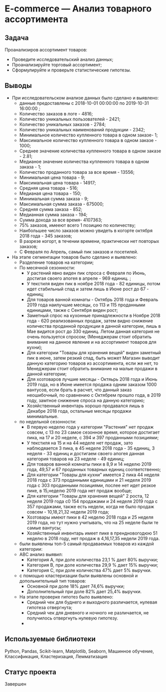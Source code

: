 #  E-commerce — Анализ товарного ассортимента


## Задача

Проанализиров ассортимент товаров:
- Проведите исследовательский анализ данных;
- Проанализируйте торговый ассортимент;
- Сформулируйте и проверьте статистические гипотезы.

## Выводы
* При исследовательском анализе данных было сделано и выявлено:
    * данные предоставлены с 2018-10-01 00:00:00 по 2019-10-31 16:00:00 ;
    * Количество заказов в логе -  4816;
    * Количество уникальных пользователей - 2421;
    * Количество уникальных заказов - 2784;
    * Количество уникальных наименований продукции -  2342;
    * Минимальное количество купленного товара в одном заказе- 1;
    * Максимальное количество купленного товара в одном заказе - 1000;
    * Среднее значение количества купленного товара в одном заказе - 2.81;
    * Медианое значение количества купленного товара в одном заказа - 1;
    * Количество проданного товара за все время - 13556;
    * Минимальная цена товара -  9;
    * Максимальная цена товара -  14917;
    * Средняя цена товара - 516;
    * Медианая цена товара - 150;
    * Минимальная сумма заказа - 9;
    * Максимальная сумма заказа - 675000;
    * Средняя сумма заказа - 852;
    * Медианная сумма заказа - 194;
    * Сумма дохода за все время- 4107363;
    * 75% заказов, имееют всего 1 позицию по количеству;
    * Наибольшее число заказов можно увидеть в когорте октября 2018 года - 345 заказов;
    * В разрезе когорт, в течении времени, практически нет повторых заказов;
    * С Февраля по Апрель, самый пик заказов и посетилей.
* На этапе сегментации товаров было сделано и выявлено:
    * Разделение товаров на категории;
    * По месячной сезонности:
        * У растений явно виден пик спроса с Февраля по Июнь, достигая своего апогея в апреле - 969 единиц. ;
        * У текстиля виден пик в ноябре 2018 года - 82 единицы, потом идет стабильный спад и затем лишь в Июне рост до 67 - единиц;
        * Для товаров ванной комнаты - Октябрь 2018 года и Февраль 2019 года наилучшие месяцы, со 113 и 115 проданными единицами, также с Сентября виден рост;
        * Заметный спрос на кухонные принадлежности в Ноябре 2018 года - 620 реализованных продаж, затем видно снижение количества проданной продукции в данной категории, лишь в Мае видится рост до 330 единиц. Летом данная категория не очень пользуется спросом; (Менеджерам стоит обратить внимание на данное явление и на ассортимент товаров для кухни);
        * Для категории "Товары для хранения вещей" виден заметный пик в июне, затем резкий спад, быть может Магазин выводит данную категорию товаров из ассортимента, если же нет, то Менеджерам стоит обратить внимание на малые продажи в данной категории;
        * Для хозтоваров лучшие месяцы - Октяьрь 2018 года и Июнь 2019 года, но в Июне имеется продажа одним заказом 1000 вантусов, если брать в расчет, что данный заказ неошибочный, по сравнению с Октябрем прошло года, в 2019 году, замтное снижение спроса на данную категорию;
        * Хозяйственный инвентарь хорошо продавался лишь в Декабре 2018 года, остальные месяцы продажи минимальные.
     * по недельной сезонности:
        * В первую неделю года у категории "Растения" нет продаж совсем, с 13 по 23 самое сезонное время, которое достигает пика, на 17 и 20 неделе, с 394 и 397 проданными позициями;
        * У текстиля на 15 и на 44 неделе нет продаж, зато наблюдяается 3 пика, в 45 неделе 2018 года - 35 единиц, 3 неделя - 33 единиц и достигаем своего апогея данная категория товаров на 23 неделе - 49 единиц;
        * Для товаров ванной комнаты пики в 8,9 и 14 неделю 2019 года, 49,57 и 67 проданных товарных единиц соответственно;
        * Для категории "Товары для кухни" имеется 2 пика 44 неделя 2018 года с 373 проданными единицами и 21 неделя 2019 года с 303 проданными позициями, послее нет идет резкое пике, в 15,неделю 2019 года нет продаж вообще;
        * Для категории "Товары для хранения вещей" 2 роста, 12 неделя 2019 года с0 154 продажами и 24 неделя 2019 года с 357 продажами, также есть недели, когда не было продаж совсем - 10,18,21,32 недели 2019 года;
        * Хозтовары имеют пики в 42 неделю 2018 года и 25 неделя 2019 года, но тут нужно учитывать, что на 25 неделе были те самые вантусы;
        * Хозяйственный инвентарь имеет пике в прендновогодюю 51 неделю в 2018 году, нет продаж в 4,16,17,35 недели 2019 года.
    * были выявлены топ-5 самый продаваемых товаров из каждой категории:
    * ABC анализ выявил:
        * Категория A, при доле количества 23,1 % дает 80% выручки;
        * Категория B, при доле количества 29,9 % дает 15% выручки;
        * Категория C, при  доле количества 47% дает 5% выручки.
    * с помощью кластеризации были выявлены основной и допольнительный тип товаров:
        * Основной при доле 18% дает 74,6% выручки;
        * Дополнительный при доле 82% дает 25,4% выручки.
    * На этапе проверке гипотез было выявлено:
        * Средний чек для буднего и выходного различается,  нулевая гипотеза отвергнута;
        * Средний чек для дневного и ночного не различается, не получилось отвергнуть нулевую гипотезу.
        * 
## Используемые библиотеки
Python, Pandas, Scikit-learn, Matplotlib, Seaborn, Машинное обучение, Классификация, Кластеризация, Лемматизация

## Статус проекта
Завершен
